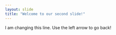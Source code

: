 ```yaml
---
layout: slide
title: "Welcome to our second slide!"
---
```

I am changing this line.
Use the left arrow to go back!
